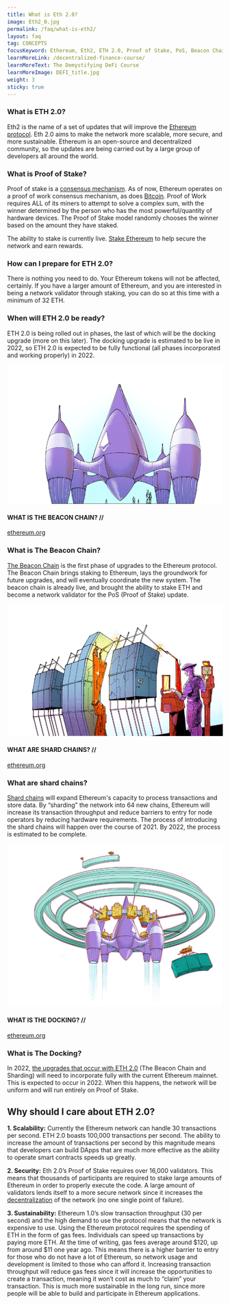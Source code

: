 ```yaml
---
title: What is Eth 2.0?
image: Eth2_0.jpg
permalink: /faq/what-is-eth2/
layout: faq
tag: CONCEPTS
focusKeyword: Ethereum, Eth2, ETH 2.0, Proof of Stake, PoS, Beacon Chain, Sharding
learnMoreLink: /decentralized-finance-course/
learnMoreText: The Demystifying DeFi Course
learnMoreImage: DEFI_title.jpg
weight: 3
sticky: true
---
```

<h3 class="topH3">What is ETH 2.0?</h3>
<p>Eth2 is the name of a set of updates that will improve the <a href="/courses/ethereum-101-blockchain-beyond-bitcoin/1/early-bitcoin-proposal" target="_blank" rel="noopener noreferrer">Ethereum protocol</a>. Eth 2.0 aims to make the network more scalable, more secure, and more sustainable. Ethereum is an open-source and decentralized community, so the updates are being carried out by a large group of developers all around the world.</p>
<h3>What is Proof of Stake?</h3>
<p>Proof of stake is a <a href="/courses/blockchain-101/02/what-is-cryptocurrency-mining" target="_blank" rel="noopener noreferrer">consensus mechanism</a>. As of now, Ethereum operates on a proof of work consensus mechanism, as does <a href="/faq/bitcoin-and-ethereum/" target="_blank" rel="noopener noreferrer">Bitcoin</a>. Proof of Work requires ALL of its miners to attempt to solve a complex sum, with the winner determined by the person who has the most powerful/quantity of hardware devices. The Proof of Stake model randomly chooses the winner based on the amount they have staked.</p>

<p>The ability to stake is currently live. <a href="https://launchpad.ethereum.org/en/checklist" target="_blank" rel="noopener noreferrer">Stake Ethereum</a> to help secure the network and earn rewards.</p>
<h3>How can I prepare for ETH 2.0?</h3>
<p>There is nothing you need to do. Your Ethereum tokens will not be affected, certainly. If you have a larger amount of Ethereum, and you are interested in being a network validator through staking, you can do so at this time with a minimum of 32 ETH.</p>
<h3>When will ETH 2.0 be ready?</h3>
<p>ETH 2.0 is being rolled out in phases, the last of which will be the docking upgrade (more on this later). The docking upgrade is estimated to be live in 2022, so ETH 2.0 is expected to be fully functional (all phases incorporated and working properly) in 2022.</p>

<div class="col-md-12 imageWithCredit">
        <img src="/assets/img/core.png">
        <div class="imageCredit">
            <h4>WHAT IS THE BEACON CHAIN? // </h4>
            <a href="https://www.ethereum.org">ethereum.org</a>
        </div>
</div><h3>What is The Beacon Chain?</h3>
<p><a href="https://ethereum.org/en/eth2/beacon-chain/" target="_blank" rel="noopener noreferrer">The Beacon Chain</a> is the first phase of upgrades to the Ethereum protocol. The Beacon Chain brings staking to Ethereum, lays the groundwork for future upgrades, and will eventually coordinate the new system. The beacon chain is already live, and brought the ability to stake ETH and become a network validator for the PoS (Proof of Stake) update.</p>


<div class="col-md-12 imageWithCredit">
        <img src="/assets/img/newrings.png">
        <div class="imageCredit">
            <h4>WHAT ARE SHARD CHAINS? // </h4>
            <a href="https://www.ethereum.org">ethereum.org</a>
        </div>
</div>
<h3>What are shard chains?</h3>
<p><a href="https://ethereum.org/en/eth2/shard-chains/" target="_blank" rel="noopener noreferrer">Shard chains</a> will expand Ethereum's capacity to process transactions and store data. By “sharding” the network into 64 new chains, Ethereum will increase its transaction throughput and reduce barriers to entry for node operators by reducing hardware requirements. The process of introducing the shard chains will happen over the course of 2021. By 2022, the process is estimated to be complete.</p>



<div class="col-md-12 imageWithCredit">
        <img src="/assets/img/docking.png">
        <div class="imageCredit">
            <h4>WHAT IS THE DOCKING? // </h4>
            <a href="https://www.ethereum.org">ethereum.org</a>
        </div>
</div>
<h3>What is The Docking?</h3>
<p>In 2022, <a href="https://ethereum.org/en/eth2/docking/" target="_blank" rel="noopener noreferrer">the upgrades that occur with ETH 2.0</a> (The Beacon Chain and Sharding) will need to incorporate fully with the current Ethereum mainnet. This is expected to occur in 2022. When this happens, the network will be uniform and will run entirely on Proof of Stake.</p>


<h2>Why should I care about ETH 2.0?</h2>
<p><b>1. Scalability:</b> Currently the Ethereum network can handle 30 transactions per second. ETH 2.0 boasts 100,000 transactions per second. The ability to increase the amount of transactions per second by this magnitude means that developers can build DApps that are much more effective as the ability to operate smart contracts speeds up greatly.</p>
<p><b>2. Security:</b> Eth 2.0’s Proof of Stake requires over 16,000 validators. This means that thousands of participants are required to stake large amounts of Ethereum in order to properly execute the code. A large amount of validators lends itself to a more secure network since it increases the <a href="/faq/what-is-decentralization/" target="_blank" rel="noopener noreferrer">decentralization</a> of the network (no one single point of failure).</p>
<p><b>3. Sustainability:</b> Ethereum 1.0’s slow transaction throughput (30 per second) and the high demand to use the protocol means that the network is expensive to use. Using the Ethereum protocol requires the spending of ETH in the form of gas fees. Individuals can speed up transactions by paying more ETH. At the time of writing, gas fees average around $120, up from around $11 one year ago. This means there is a higher barrier to entry for those who do not have a lot of Ethereum, so network usage and development is limited to those who can afford it. Increasing transaction throughput will reduce gas fees since it will increase the opportunities to create a transaction, meaning it won’t cost as much to “claim” your transaction. This is much more sustainable in the long run, since more people will be able to build and participate in Ethereum applications.</p>


